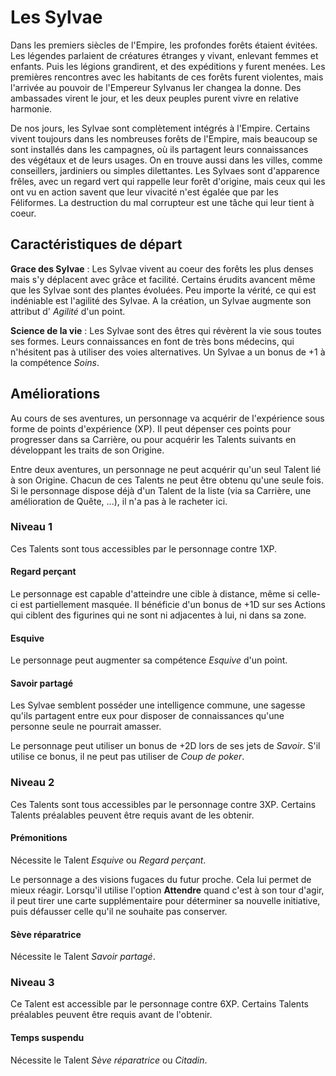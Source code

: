 # Les Sylvae

Dans les premiers siècles de l'Empire, les profondes forêts étaient évitées. Les légendes parlaient de créatures étranges y vivant, enlevant femmes et enfants. Puis les légions grandirent, et des expéditions y furent menées. Les premières rencontres avec les habitants de ces forêts furent violentes, mais l'arrivée au pouvoir de l'Empereur Sylvanus Ier changea la donne. Des ambassades virent le jour, et les deux peuples purent vivre en relative harmonie.

De nos jours, les Sylvae sont complètement intégrés à l'Empire. Certains vivent toujours dans les nombreuses forêts de l'Empire, mais beaucoup se sont installés dans les campagnes, où ils partagent leurs connaissances des végétaux et de leurs usages. On en trouve aussi dans les villes, comme conseillers, jardiniers ou simples dilettantes. Les Sylvaes sont d'apparence frêles, avec un regard vert qui rappelle leur forêt d'origine, mais ceux qui les ont vu en action savent que leur vivacité n'est égalée que par les Féliformes. La destruction du mal corrupteur est une tâche qui leur tient à coeur.

## Caractéristiques de départ

**Grace des Sylvae** : Les Sylvae vivent au coeur des forêts les plus denses mais s'y déplacent avec grâce et facilité. Certains érudits avancent même que les Sylvae sont des plantes évoluées. Peu importe la vérité, ce qui est indéniable est l'agilité des Sylvae. A la création, un Sylvae augmente son attribut d' _Agilité_ d'un point.

**Science de la vie** : Les Sylvae sont des êtres qui révèrent la vie sous toutes ses formes. Leurs connaissances en font de très bons médecins, qui n'hésitent pas à utiliser des voies alternatives. Un Sylvae a un bonus de +1 à la compétence _Soins_.

## Améliorations

Au cours de ses aventures, un personnage va acquérir de l'expérience sous forme de points d'expérience (XP). Il peut dépenser ces points pour progresser dans sa Carrière, ou pour acquérir les Talents suivants en développant les traits de son Origine.

Entre deux aventures, un personnage ne peut acquérir qu'un seul Talent lié à son Origine. Chacun de ces Talents ne peut être obtenu qu'une seule fois. Si le personnage dispose déjà d'un Talent de la liste (via sa Carrière, une amélioration de Quête, ...), il n'a pas à le racheter ici.

### Niveau 1

Ces Talents sont tous accessibles par le personnage contre 1XP.

#### Regard perçant

Le personnage est capable d'atteindre une cible à distance, même si celle-ci est partiellement masquée. Il bénéficie d'un bonus de +1D sur ses Actions qui ciblent des figurines qui ne sont ni adjacentes à lui, ni dans sa zone.

#### Esquive

Le personnage peut augmenter sa compétence _Esquive_ d'un point.

#### Savoir partagé

Les Sylvae semblent posséder une intelligence commune, une sagesse qu'ils partagent entre eux pour disposer de connaissances qu'une personne seule ne pourrait amasser.

Le personnage peut utiliser un bonus de +2D lors de ses jets de _Savoir_. S'il utilise ce bonus, il ne peut pas utiliser de _Coup de poker_.

### Niveau 2

Ces Talents sont tous accessibles par le personnage contre 3XP. Certains Talents préalables peuvent être requis avant de les obtenir.

#### Prémonitions

Nécessite le Talent _Esquive_ ou _Regard perçant_.

Le personnage a des visions fugaces du futur proche. Cela lui permet de mieux réagir. Lorsqu'il utilise l'option **Attendre** quand c'est à son tour d'agir, il peut tirer une carte supplémentaire pour déterminer sa nouvelle initiative, puis défausser celle qu'il ne souhaite pas conserver.

#### Sève réparatrice

Nécessite le Talent _Savoir partagé_.

### Niveau 3

Ce Talent est accessible par le personnage contre 6XP. Certains Talents préalables peuvent être requis avant de l'obtenir.

#### Temps suspendu

Nécessite le Talent _Sève réparatrice_ ou _Citadin_.
